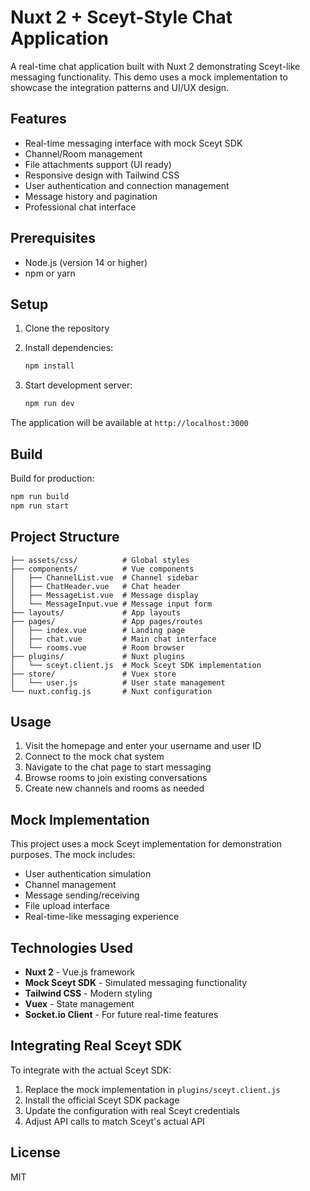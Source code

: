# Nuxt 2 + Sceyt-Style Chat Application

A real-time chat application built with Nuxt 2 demonstrating Sceyt-like messaging functionality. This demo uses a mock implementation to showcase the integration patterns and UI/UX design.

## Features

- Real-time messaging interface with mock Sceyt SDK
- Channel/Room management
- File attachments support (UI ready)
- Responsive design with Tailwind CSS
- User authentication and connection management
- Message history and pagination
- Professional chat interface

## Prerequisites

- Node.js (version 14 or higher)
- npm or yarn

## Setup

1. Clone the repository
2. Install dependencies:
   ```bash
   npm install
   ```

3. Start development server:
   ```bash
   npm run dev
   ```

The application will be available at `http://localhost:3000`

## Build

Build for production:

```bash
npm run build
npm run start
```

## Project Structure

```
├── assets/css/          # Global styles
├── components/          # Vue components
│   ├── ChannelList.vue  # Channel sidebar
│   ├── ChatHeader.vue   # Chat header
│   ├── MessageList.vue  # Message display
│   └── MessageInput.vue # Message input form
├── layouts/             # App layouts
├── pages/               # App pages/routes
│   ├── index.vue        # Landing page
│   ├── chat.vue         # Main chat interface
│   └── rooms.vue        # Room browser
├── plugins/             # Nuxt plugins
│   └── sceyt.client.js  # Mock Sceyt SDK implementation
├── store/               # Vuex store
│   └── user.js          # User state management
└── nuxt.config.js       # Nuxt configuration
```

## Usage

1. Visit the homepage and enter your username and user ID
2. Connect to the mock chat system
3. Navigate to the chat page to start messaging
4. Browse rooms to join existing conversations
5. Create new channels and rooms as needed

## Mock Implementation

This project uses a mock Sceyt implementation for demonstration purposes. The mock includes:

- User authentication simulation
- Channel management
- Message sending/receiving
- File upload interface
- Real-time-like messaging experience

## Technologies Used

- **Nuxt 2** - Vue.js framework
- **Mock Sceyt SDK** - Simulated messaging functionality
- **Tailwind CSS** - Modern styling
- **Vuex** - State management
- **Socket.io Client** - For future real-time features

## Integrating Real Sceyt SDK

To integrate with the actual Sceyt SDK:

1. Replace the mock implementation in `plugins/sceyt.client.js`
2. Install the official Sceyt SDK package
3. Update the configuration with real Sceyt credentials
4. Adjust API calls to match Sceyt's actual API

## License

MIT